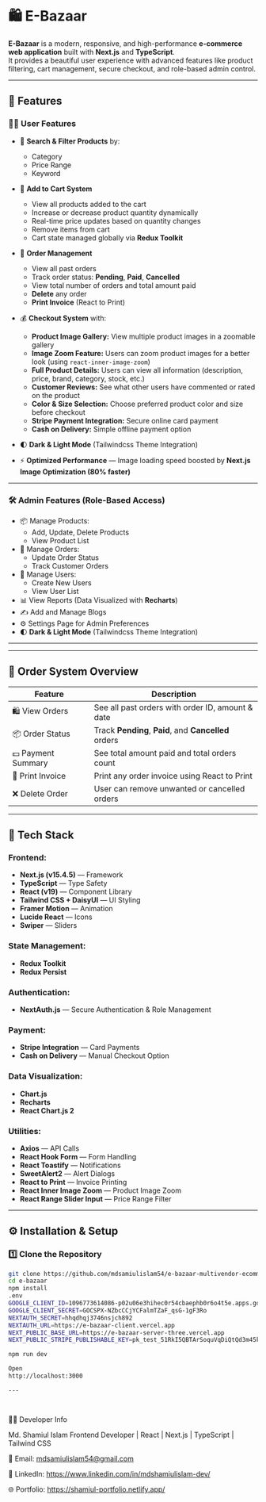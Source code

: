 # 🛍️ E-Bazaar

**E-Bazaar** is a modern, responsive, and high-performance **e-commerce web application** built with **Next.js** and **TypeScript**.  
It provides a beautiful user experience with advanced features like product filtering, cart management, secure checkout, and role-based admin control.

---

## 🚀 Features

### 🧑‍💻 User Features
- 🔎 **Search & Filter Products** by:
  - Category
  - Price Range
  - Keyword
- 🛒 **Add to Cart System**
  - View all products added to the cart  
  - Increase or decrease product quantity dynamically  
  - Real-time price updates based on quantity changes  
  - Remove items from cart  
  - Cart state managed globally via **Redux Toolkit** 

- 🧾 **Order Management**
  - View all past orders
  - Track order status: **Pending**, **Paid**, **Cancelled**
  - View total number of orders and total amount paid
  - **Delete** any order
  - **Print Invoice** (React to Print)

- 💰 **Checkout System** with:
  - **Product Image Gallery:** View multiple product images in a zoomable gallery  
  - **Image Zoom Feature:** Users can zoom product images for a better look (using `react-inner-image-zoom`)  
  - **Full Product Details:** Users can view all information (description, price, brand, category, stock, etc.)  
  - **Customer Reviews:** See what other users have commented or rated on the product  
  - **Color & Size Selection:** Choose preferred product color and size before checkout  
  - **Stripe Payment Integration:** Secure online card payment  
  - **Cash on Delivery:** Simple offline payment option  
- 🌓 **Dark & Light Mode** (Tailwindcss Theme Integration)

- ⚡ **Optimized Performance** — Image loading speed boosted by **Next.js Image Optimization (80% faster)**

---

### 🛠️ Admin Features (Role-Based Access)
- 📦 Manage Products:
  - Add, Update, Delete Products
  - View Product List
- 📑 Manage Orders:
  - Update Order Status
  - Track Customer Orders
- 👥 Manage Users:
  - Create New Users
  - View User List
- 📊 View Reports (Data Visualized with **Recharts**)
- ✍️ Add and Manage Blogs
- ⚙️ Settings Page for Admin Preferences
- 🌓 **Dark & Light Mode** (Tailwindcss Theme Integration)
---
---

## 🧾 Order System Overview

| Feature | Description |
|----------|-------------|
| 🛍️ View Orders | See all past orders with order ID, amount & date |
| 📦 Order Status | Track **Pending**, **Paid**, and **Cancelled** orders |
| 💵 Payment Summary | See total amount paid and total orders count |
| 🧾 Print Invoice | Print any order invoice using React to Print |
| ❌ Delete Order | User can remove unwanted or cancelled orders |

---
## 🧩 Tech Stack

### Frontend:
- **Next.js (v15.4.5)** — Framework  
- **TypeScript** — Type Safety  
- **React (v19)** — Component Library  
- **Tailwind CSS + DaisyUI** — UI Styling  
- **Framer Motion** — Animation  
- **Lucide React** — Icons  
- **Swiper** — Sliders

### State Management:
- **Redux Toolkit**  
- **Redux Persist**

### Authentication:
- **NextAuth.js** — Secure Authentication & Role Management

### Payment:
- **Stripe Integration** — Card Payments  
- **Cash on Delivery** — Manual Checkout Option

### Data Visualization:
- **Chart.js**
- **Recharts**
- **React Chart.js 2**

### Utilities:
- **Axios** — API Calls  
- **React Hook Form** — Form Handling  
- **React Toastify** — Notifications  
- **SweetAlert2** — Alert Dialogs  
- **React to Print** — Invoice Printing  
- **React Inner Image Zoom** — Product Image Zoom  
- **React Range Slider Input** — Price Range Filter

---
## ⚙️ Installation & Setup

### 1️⃣ Clone the Repository
```bash
git clone https://github.com/mdsamiulislam54/e-bazaar-multivendor-ecommerce-app.git
cd e-bazaar
npm install
.env
GOOGLE_CLIENT_ID=1096773614086-p02u06e3hihec0r54cbaephb0r6o4t5e.apps.googleusercontent.com
GOOGLE_CLIENT_SECRET=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
NEXTAUTH_SECRET=hhqdhqj3746nsjch892 
NEXTAUTH_URL=https://e-bazaar-client.vercel.app
NEXT_PUBLIC_BASE_URL=https://e-bazaar-server-three.vercel.app
NEXT_PUBLIC_STRIPE_PUBLISHABLE_KEY=pk_test_51RkI5QBTArSoquVqDiQtQd3m45kZXO9vvrFLW1vGwxyjIR0Vjs8W3lqDx2PV9Ww7ik0cae983IzgXfJb44QJklht008UglFATX

npm run dev

Open 
http://localhost:3000

---




```

🧑‍💻 Developer Info

Md. Shamiul Islam 
Frontend Developer | React | Next.js | TypeScript | Tailwind CSS

📧 Email: mdsamiulislam54@gmail.com

🔗 LinkedIn: https://www.linkedin.com/in/mdshamiulislam-dev/

🌐 Portfolio: https://shamiul-portfolio.netlify.app/